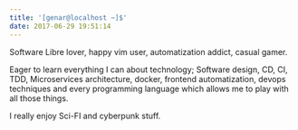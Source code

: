 ```yaml
---
title: '[genar@localhost ~]$'
date: 2017-06-29 19:51:14
---
```


Software Libre lover, happy vim user, automatization addict, casual gamer.

Eager to learn everything I can about technology; Software design, CD, CI, TDD, Microservices architecture, docker, frontend automatization, devops techniques and every programming language which allows me to play with all those things.

I really enjoy Sci-FI and cyberpunk stuff.

